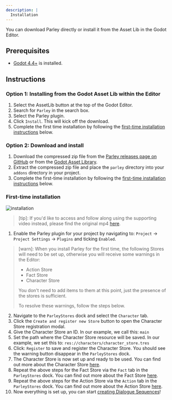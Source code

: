 ```yaml
---
description: |
  Installation
---
```


You can download Parley directly or install it from the Asset Lib in the Godot
Editor.

## Prerequisites

- [Godot 4.4+](https://godotengine.org/) is installed.

## Instructions

### Option 1: Installing from the Godot Asset Lib within the Editor

1. Select the AssetLib button at the top of the Godot Editor.
2. Search for `Parley` in the search box.
3. Select the Parley plugin.
4. Click `Install`. This will kick off the download.
5. Complete the first time installation by following the
   [first-time installation instructions](#first-time-installation) below.

### Option 2: Download and install

1. Download the compressed zip file from the
   [Parley releases page on GitHub](https://github.com/bisterix-studio/parley/releases)
   or from the
   [Godot Asset Library](https://godotengine.org/asset-library/asset/4132).
2. Extract the compressed zip file and place the `parley` directory into your
   `addons` directory in your project.
3. Complete the first-time installation by following the
   [first-time installation instructions](#first-time-installation) below.

### First-time installation

![installation](../../../www/static/docs/installation/installation.gif)

> [tip]: If you'd like to access and follow along using the supporting video
> instead, please find the original mp4
> [here](https://github.com/bisterix-studio/parley/blob/main/www/static/docs/installation/installation.mp4).

1. Enable the Parley plugin for your project by navigating to: `Project` ->
   `Project Settings` -> `Plugins` and ticking `Enabled`.

> [warn]: When you install Parley for the first time, the following Stores will
> need to be set up, otherwise you will receive some warnings in the Editor:
>
> - Action Store
> - Fact Store
> - Character Store
>
> You don't need to add items to them at this point, just the presence of the
> stores is sufficient.
>
> To resolve these warnings, follow the steps below.

2. Navigate to the `ParleyStores` dock and select the `Character` tab.
3. Click the `Create and register new Store` button to open the Character Store
   registration modal.
4. Give the Character Store an ID. In our example, we call this: `main`
5. Set the path where the Character Store resource will be saved. In our
   example, we set this to: `res://characters/character_store.tres`
6. Click: `Register` to save and register the Character Store. You should see
   the warning button disappear in the `ParleyStores` dock.
7. The Character Store is now set up and ready to be used. You can find out more
   about the Character Store [here](../stores/character-store.md).
8. Repeat the above steps for the Fact Store via the `Fact` tab in the
   `ParleyStores` dock. You can find out more about the Fact Store
   [here](../stores/fact-store.md).
9. Repeat the above steps for the Action Store via the `Action` tab in the
   `ParleyStores` dock. You can find out more about the Action Store
   [here](../stores/action-store.md).
10. Now everything is set up, you can start
    [creating Dialogue Sequences](./create-dialogue-sequence.md)!
